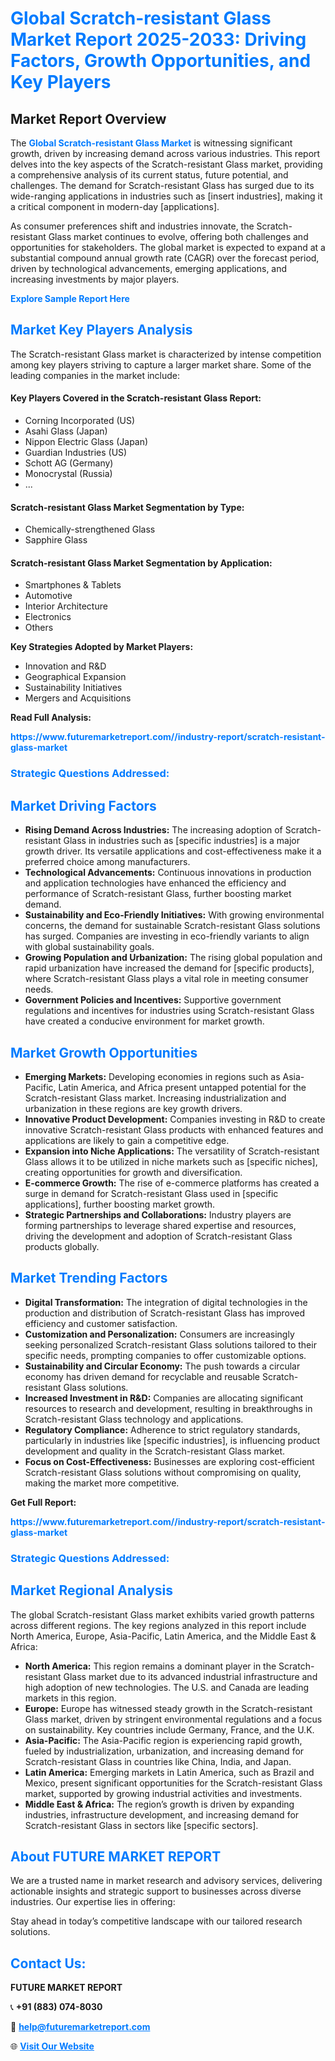 <h1 style="color: #007BFF;">Global Scratch-resistant Glass Market Report 2025-2033: Driving Factors, Growth Opportunities, and Key Players</h1>

<section id="overview">
<h2>Market Report Overview</h2>
<p>The <a href="https://www.futuremarketreport.com//industry-report/scratch-resistant-glass-market" style="color: #007BFF; text-decoration: none;"><strong>Global Scratch-resistant Glass Market</strong></a> is witnessing significant growth, driven by increasing demand across various industries. This report delves into the key aspects of the Scratch-resistant Glass market, providing a comprehensive analysis of its current status, future potential, and challenges. The demand for Scratch-resistant Glass has surged due to its wide-ranging applications in industries such as [insert industries], making it a critical component in modern-day [applications].</p>
<p>As consumer preferences shift and industries innovate, the Scratch-resistant Glass market continues to evolve, offering both challenges and opportunities for stakeholders. The global market is expected to expand at a substantial compound annual growth rate (CAGR) over the forecast period, driven by technological advancements, emerging applications, and increasing investments by major players.</p>
</section>

<section id="overview">
<p><a href="https://www.futuremarketreport.com//request-sample/reportId=57555" style="color: #007BFF; text-decoration: none;"><strong>Explore Sample Report Here</strong></a></p>
</section>

<section id="key-players">
<h2 style="color: #007BFF;">Market Key Players Analysis</h2>
<p>The Scratch-resistant Glass market is characterized by intense competition among key players striving to capture a larger market share. Some of the leading companies in the market include:</p>
<h4>Key Players Covered in the Scratch-resistant Glass Report:</h4>
<ul><li>Corning Incorporated (US)</li><li>Asahi Glass (Japan)</li><li>Nippon Electric Glass (Japan)</li><li>Guardian Industries (US)</li><li>Schott AG (Germany)</li><li>Monocrystal (Russia)</li><li>...</li></ul>
<h4>Scratch-resistant Glass Market Segmentation by Type:</h4>
<ul><li>Chemically-strengthened Glass</li><li>Sapphire Glass</li></ul>

<h4>Scratch-resistant Glass Market Segmentation by Application:</h4>
<ul><li>Smartphones &amp; Tablets</li><li>Automotive</li><li>Interior Architecture</li><li>Electronics</li><li>Others</li></ul>
<p><strong>Key Strategies Adopted by Market Players:</strong></p>
<ul>
<li>Innovation and R&D</li>
<li>Geographical Expansion</li>
<li>Sustainability Initiatives</li>
<li>Mergers and Acquisitions</li>
</ul>
</section>

<section>
<p><strong>Read Full Analysis: </strong></p><a href="https://www.futuremarketreport.com//industry-report/scratch-resistant-glass-market" style="color: #007BFF; text-decoration: none;"><strong>https://www.futuremarketreport.com//industry-report/scratch-resistant-glass-market</strong></a>
<h3 style="color: #007BFF;">Strategic Questions Addressed:</h3>
</section>

<section id="driving-factors">
<h2 style="color: #007BFF;">Market Driving Factors</h2>
<ul>
<li><strong>Rising Demand Across Industries:</strong> The increasing adoption of Scratch-resistant Glass in industries such as [specific industries] is a major growth driver. Its versatile applications and cost-effectiveness make it a preferred choice among manufacturers.</li>
<li><strong>Technological Advancements:</strong> Continuous innovations in production and application technologies have enhanced the efficiency and performance of Scratch-resistant Glass, further boosting market demand.</li>
<li><strong>Sustainability and Eco-Friendly Initiatives:</strong> With growing environmental concerns, the demand for sustainable Scratch-resistant Glass solutions has surged. Companies are investing in eco-friendly variants to align with global sustainability goals.</li>
<li><strong>Growing Population and Urbanization:</strong> The rising global population and rapid urbanization have increased the demand for [specific products], where Scratch-resistant Glass plays a vital role in meeting consumer needs.</li>
<li><strong>Government Policies and Incentives:</strong> Supportive government regulations and incentives for industries using Scratch-resistant Glass have created a conducive environment for market growth.</li>
</ul>
</section>

<section id="growth-opportunities">
<h2 style="color: #007BFF;">Market Growth Opportunities</h2>
<ul>
<li><strong>Emerging Markets:</strong> Developing economies in regions such as Asia-Pacific, Latin America, and Africa present untapped potential for the Scratch-resistant Glass market. Increasing industrialization and urbanization in these regions are key growth drivers.</li>
<li><strong>Innovative Product Development:</strong> Companies investing in R&D to create innovative Scratch-resistant Glass products with enhanced features and applications are likely to gain a competitive edge.</li>
<li><strong>Expansion into Niche Applications:</strong> The versatility of Scratch-resistant Glass allows it to be utilized in niche markets such as [specific niches], creating opportunities for growth and diversification.</li>
<li><strong>E-commerce Growth:</strong> The rise of e-commerce platforms has created a surge in demand for Scratch-resistant Glass used in [specific applications], further boosting market growth.</li>
<li><strong>Strategic Partnerships and Collaborations:</strong> Industry players are forming partnerships to leverage shared expertise and resources, driving the development and adoption of Scratch-resistant Glass products globally.</li>
</ul>
</section>

<section id="trending-factors">
<h2 style="color: #007BFF;">Market Trending Factors</h2>
<ul>
<li><strong>Digital Transformation:</strong> The integration of digital technologies in the production and distribution of Scratch-resistant Glass has improved efficiency and customer satisfaction.</li>
<li><strong>Customization and Personalization:</strong> Consumers are increasingly seeking personalized Scratch-resistant Glass solutions tailored to their specific needs, prompting companies to offer customizable options.</li>
<li><strong>Sustainability and Circular Economy:</strong> The push towards a circular economy has driven demand for recyclable and reusable Scratch-resistant Glass solutions.</li>
<li><strong>Increased Investment in R&D:</strong> Companies are allocating significant resources to research and development, resulting in breakthroughs in Scratch-resistant Glass technology and applications.</li>
<li><strong>Regulatory Compliance:</strong> Adherence to strict regulatory standards, particularly in industries like [specific industries], is influencing product development and quality in the Scratch-resistant Glass market.</li>
<li><strong>Focus on Cost-Effectiveness:</strong> Businesses are exploring cost-efficient Scratch-resistant Glass solutions without compromising on quality, making the market more competitive.</li>
</ul>
</section>

<section>
<p><strong>Get Full Report: </strong></p><a href="https://www.futuremarketreport.com//industry-report/scratch-resistant-glass-market" style="color: #007BFF; text-decoration: none;"><strong>https://www.futuremarketreport.com//industry-report/scratch-resistant-glass-market</strong></a>
<h3 style="color: #007BFF;">Strategic Questions Addressed:</h3>
</section>


<section id="regional-analysis">
<h2 style="color: #007BFF;">Market Regional Analysis</h2>
<p>The global Scratch-resistant Glass market exhibits varied growth patterns across different regions. The key regions analyzed in this report include North America, Europe, Asia-Pacific, Latin America, and the Middle East & Africa:</p>
<ul>
<li><strong>North America:</strong> This region remains a dominant player in the Scratch-resistant Glass market due to its advanced industrial infrastructure and high adoption of new technologies. The U.S. and Canada are leading markets in this region.</li>
<li><strong>Europe:</strong> Europe has witnessed steady growth in the Scratch-resistant Glass market, driven by stringent environmental regulations and a focus on sustainability. Key countries include Germany, France, and the U.K.</li>
<li><strong>Asia-Pacific:</strong> The Asia-Pacific region is experiencing rapid growth, fueled by industrialization, urbanization, and increasing demand for Scratch-resistant Glass in countries like China, India, and Japan.</li>
<li><strong>Latin America:</strong> Emerging markets in Latin America, such as Brazil and Mexico, present significant opportunities for the Scratch-resistant Glass market, supported by growing industrial activities and investments.</li>
<li><strong>Middle East & Africa:</strong> The region’s growth is driven by expanding industries, infrastructure development, and increasing demand for Scratch-resistant Glass in sectors like [specific sectors].</li>
</ul>
</section>

<footer>
<h2 style="color: #007BFF;">About FUTURE MARKET REPORT</h2>
<p>We are a trusted name in market research and advisory services, delivering actionable insights and strategic support to businesses across diverse industries. Our expertise lies in offering:</p>

<p>Stay ahead in today’s competitive landscape with our tailored research solutions.</p>

<h2 style="color: #007BFF;">Contact Us:</h2>
<p><strong>FUTURE MARKET REPORT</strong></p>
<p>📞 <strong>+91 (883) 074-8030</strong></p>
<p>📧 <strong><a href="mailto:help@futuremarketreport.com" style="color: #007BFF;">help@futuremarketreport.com</a></strong></p>
<p>🌐 <strong><a href="https://www.futuremarketreport.com/" style="color: #007BFF;">Visit Our Website</a></strong></p>
</footer>